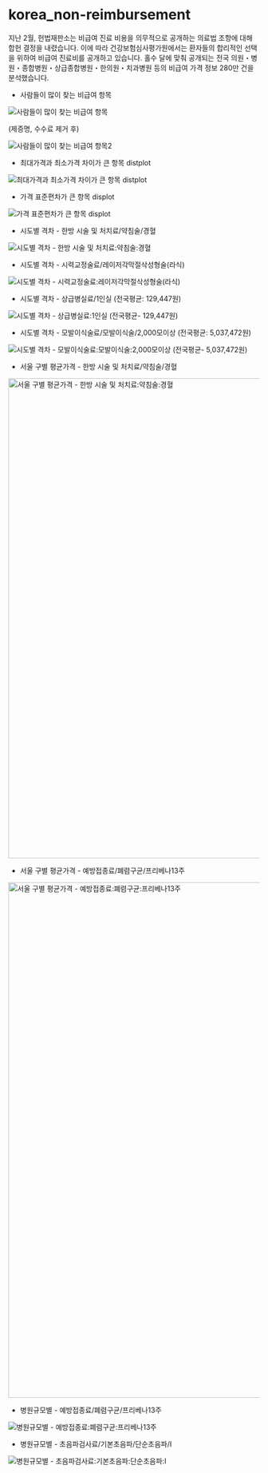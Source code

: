 # korea_non-reimbursement
지난 2월, 헌법재판소는 비급여 진료 비용을 의무적으로 공개하는 의료법 조항에 대해 합헌 결정을 내렸습니다. 이에 따라 건강보험심사평가원에서는 환자들의 합리적인 선택을 위하여 비급여 진료비를 공개하고 있습니다. 홀수 달에 맞춰 공개되는 전국 의원・병원・종합병원・상급종합병원・한의원・치과병원 등의 비급여 가격 정보 280만 건을 분석했습니다. 


- 사람들이 많이 찾는 비급여 항목
  
![사람들이 많이 찾는 비급여 항목](https://github.com/dain-son/korea_non-reimbursement/assets/68219415/4a9d717d-b6c4-4001-994d-dff267cbb09a)

(제증명, 수수료 제거 후)

![사람들이 많이 찾는 비급여 항목2](https://github.com/dain-son/korea_non-reimbursement/assets/68219415/86fd345c-42d6-4049-beb4-f07fd71a5186)



- 최대가격과 최소가격 차이가 큰 항목 distplot
  
![최대가격과 최소가격 차이가 큰 항목 distplot](https://github.com/dain-son/korea_non-reimbursement/assets/68219415/58ad9d2d-569b-4d76-b108-55c8c9fcba07)


- 가격 표준편차가 큰 항목 displot
  
![가격 표준편차가 큰 항목 displot](https://github.com/dain-son/korea_non-reimbursement/assets/68219415/1ba6ad54-1c79-445c-a5d7-7d0f000d2bdc)


- 시도별 격차 - 한방 시술 및 처치료/약침술/경혈
  
![시도별 격차 - 한방 시술 및 처치료:약침술:경혈](https://github.com/dain-son/korea_non-reimbursement/assets/68219415/04fe6cfd-417f-4bda-91a6-ebfeba7d4ec2)


- 시도별 격차 - 시력교정술료/레이저각막절삭성형술(라식)

![시도별 격차 - 시력교정술료:레이저각막절삭성형술(라식)](https://github.com/dain-son/korea_non-reimbursement/assets/68219415/fa434766-4801-4108-839f-8f19b3653a3d)



- 시도별 격차 - 상급병실료/1인실 (전국평균: 129,447원)

![시도별 격차 - 상급병실료:1인실 (전국평균- 129,447원)](https://github.com/dain-son/korea_non-reimbursement/assets/68219415/c00fa085-f30c-4e68-8121-79638e1b4d00)



- 시도별 격차 - 모발이식술료/모발이식술/2,000모이상 (전국평균: 5,037,472원)

![시도별 격차 - 모발이식술료:모발이식술:2,000모이상 (전국평균- 5,037,472원)](https://github.com/dain-son/korea_non-reimbursement/assets/68219415/7af3626a-62bc-4e0b-afd8-c875f6a3b02b)


- 서울 구별 평균가격 - 한방 시술 및 처치료/약침술/경혈

<img width="961" alt="서울 구별 평균가격 - 한방 시술 및 처치료:약침술:경혈" src="https://github.com/dain-son/korea_non-reimbursement/assets/68219415/1445d4ec-cc61-4d2e-aee8-32bf33f4d68d">



- 서울 구별 평균가격 - 예방접종료/폐렴구균/프리베나13주

<img width="1032" alt="서울 구별 평균가격 - 예방접종료:폐렴구균:프리베나13주" src="https://github.com/dain-son/korea_non-reimbursement/assets/68219415/cf8d45ab-0d18-4928-a072-051418ba94eb">



- 병원규모별 - 예방접종료/폐렴구균/프리베나13주

![병원규모별 - 예방접종료:폐렴구균:프리베나13주](https://github.com/dain-son/korea_non-reimbursement/assets/68219415/0f4ea3ea-22ab-473b-934c-f2c2a2518212)



- 병원규모별 - 초음파검사료/기본초음파/단순초음파/Ⅰ

![병원규모별 - 초음파검사료:기본초음파:단순초음파:Ⅰ](https://github.com/dain-son/korea_non-reimbursement/assets/68219415/7804b692-6b98-4f08-bad7-73bb68e7ca05)

